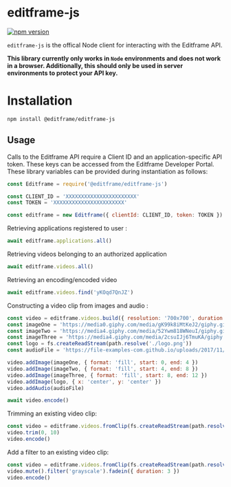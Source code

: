 # editframe-js

[![npm version](https://badge.fury.io/js/%40editframe%2Feditframe-js.svg)](https://badge.fury.io/js/%40editframe%2Feditframe-js)

`editframe-js` is the offical Node client for interacting with the Editframe API.

**This library currently only works in `Node` environments and does not work in a browser. Additionally, this should only be used in server environments to protect your API key.**

# Installation

```
npm install @editframe/editframe-js
```

## Usage

Calls to the Editframe API require a Client ID and an application-specific API token. These keys can be accessed from the Editframe Developer Portal. These library variables can be provided during instantiation as follows:

```javascript
const Editframe = require('@editframe/editframe-js')

const CLIENT_ID = 'XXXXXXXXXXXXXXXXXXXXXXX'
const TOKEN = 'XXXXXXXXXXXXXXXXXXXXXXX'

const editframe = new Editframe({ clientId: CLIENT_ID, token: TOKEN })
```

Retrieving applications registered to user : 

```javascript 
await editframe.applications.all()
```

Retrieving videos belonging to an authorized application

```javascript 
await editframe.videos.all()
```

Retrieving an encoding/encoded video

```javascript 
await editframe.videos.find('yKOqd7QnJZ')
```

Constructing a video clip from images and audio :

```javascript 
const video = editframe.videos.build({ resolution: '700x700', duration: 12 })
const imageOne = 'https://media0.giphy.com/media/gK99k8iMtKeJ2/giphy.gif?cid=ecf05e47iow5n0ep2sb40lm4bh8kvs7sckmh6af7zwwdurvi&rid=giphy.gif&ct=g'
const imageTwo = 'https://media4.giphy.com/media/52Ywm818WNeuI/giphy.gif?cid=ecf05e4778nj4l3n55qqacjclcj0nf0ux9cqnbv1lsl0d0r2&rid=giphy.gif&ct=g'
const imageThree = 'https://media4.giphy.com/media/2csuIJj6TmuKA/giphy.gif?cid=ecf05e47zc9z0u2nh4skss842n5fiyu07unyxt8derf9ax1u&rid=giphy.gif&ct=g'
const logo = fs.createReadStream(path.resolve('./logo.png'))
const audioFile = 'https://file-examples-com.github.io/uploads/2017/11/file_example_MP3_2MG.mp3'

video.addImage(imageOne, { format: 'fill', start: 0, end: 4 })
video.addImage(imageTwo, { format: 'fill', start: 4, end: 8 })
video.addImage(imageThree, { format: 'fill', start: 8, end: 12 })
video.addImage(logo, { x: 'center', y: 'center' })
video.addAudio(audioFile)

await video.encode()
```

Trimming an existing video clip:

```javascript 
const video = editframe.videos.fromClip(fs.createReadStream(path.resolve('./clip.mp4')))
video.trim(0, 10)
video.encode()
```

Add a filter to an existing video clip:

```javascript 
const video = editframe.videos.fromClip(fs.createReadStream(path.resolve('./clip.mp4')))
video.mute().filter('grayscale').fadein({ duration: 3 })
video.encode()
```